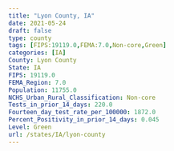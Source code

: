 ```yaml
---
title: "Lyon County, IA"
date: 2021-05-24
draft: false
type: county
tags: [FIPS:19119.0,FEMA:7.0,Non-core,Green]
categories: [IA]
County: Lyon County
State: IA
FIPS: 19119.0
FEMA_Region: 7.0
Population: 11755.0
NCHS_Urban_Rural_Classification: Non-core
Tests_in_prior_14_days: 220.0
Fourteen_day_test_rate_per_100000: 1872.0
Percent_Positivity_in_prior_14_days: 0.045
Level: Green
url: /states/IA/lyon-county
---
```




